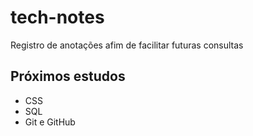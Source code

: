 # tech-notes
Registro de anotações afim de facilitar futuras consultas
## Próximos estudos
- CSS
- SQL
- Git e GitHub
